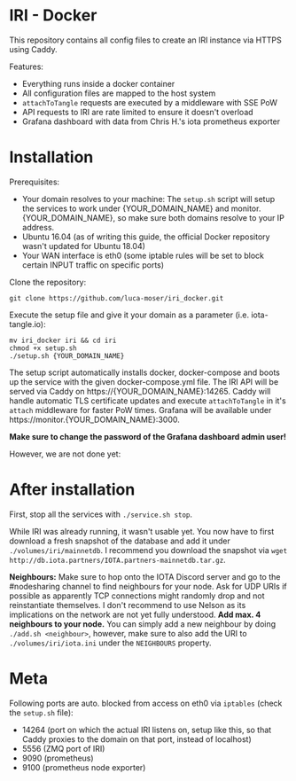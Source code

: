 # IRI - Docker

This repository contains all config files to create an IRI instance via HTTPS using Caddy.

Features:
* Everything runs inside a docker container
* All configuration files are mapped to the host system
* `attachToTangle` requests are executed by a middleware with SSE PoW
* API requests to IRI are rate limited to ensure it doesn't overload
* Grafana dashboard with data from Chris H.'s iota prometheus exporter 

# Installation

Prerequisites:
* Your domain resolves to your machine:
  The `setup.sh` script will setup the services to work under {YOUR_DOMAIN_NAME} and monitor.{YOUR_DOMAIN_NAME}, so make sure both
  domains resolve to your IP address. 
* Ubuntu 16.04 (as of writing this guide, the official Docker repository wasn't updated for Ubuntu 18.04)
* Your WAN interface is eth0 (some iptable rules will be set to block certain INPUT traffic on specific ports)

Clone the repository:
```
git clone https://github.com/luca-moser/iri_docker.git
```

Execute the setup file and give it your domain as a parameter (i.e. iota-tangle.io):
```
mv iri_docker iri && cd iri
chmod +x setup.sh
./setup.sh {YOUR_DOMAIN_NAME}
```

The setup script automatically installs docker, docker-compose and boots up the service with the given docker-compose.yml file. 
The IRI API will be served via Caddy on https://{YOUR_DOMAIN_NAME}:14265. Caddy will handle automatic TLS certificate updates and execute `attachToTangle` in
it's `attach` middleware for faster PoW times. Grafana will be available under https://monitor.{YOUR_DOMAIN_NAME}:3000.

**Make sure to change the password of the Grafana dashboard admin user!**

However, we are not done yet:

# After installation
First, stop all the services with `./service.sh stop`.

While IRI was already running, it wasn't usable yet. You now have to first download a fresh snapshot of the database and add it under
`./volumes/iri/mainnetdb`. I recommend you download the snapshot via `wget http://db.iota.partners/IOTA.partners-mainnetdb.tar.gz`.

**Neighbours:**
Make sure to hop onto the IOTA Discord server and go to the #nodesharing channel to find neighbours for your node.
Ask for UDP URIs if possible as apparently TCP connections might randomly drop and not reinstantiate themselves.
I don't recommend to use Nelson as its implications on the network are not yet fully understood. **Add max. 4 neighbours to your node.**
You can simply add a new neighbour by doing `./add.sh <neighbour>`, however, make sure to also add the URI to `./volumes/iri/iota.ini` under
the `NEIGHBOURS` property.

# Meta

Following ports are auto. blocked from access on eth0 via `iptables` (check the `setup.sh` file):
* 14264 (port on which the actual IRI listens on, setup like this, so that Caddy proxies to the domain on that port, instead of localhost)
* 5556 (ZMQ port of IRI)
* 9090 (prometheus)
* 9100 (prometheus node exporter)